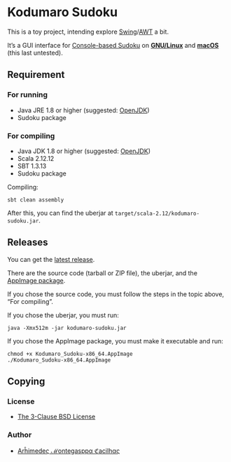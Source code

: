 [appimage]: https://appimage.org/
[author]: https://github.com/cacilhas/
[awt]: https://docs.oracle.com/javase/7/docs/api/java/awt/
[license]: https://github.com/cacilhas/sudoku/blob/master/COPYING
[linux]: https://www.gnu.org/gnu/linux-and-gnu.en.html
[macos]: https://www.apple.com/macos/
[openjdk]: https://openjdk.java.net/
[releases]: https://github.com/cacilhas/sudoku/releases/latest
[sudoku]: https://packages.debian.org/buster/sudoku
[swing]: https://docs.oracle.com/javase/7/docs/api/javax/swing/

# Kodumaro Sudoku

This is a toy project, intending explore [Swing][swing]/[AWT][awt] a bit.

It’s a GUI interface for [Console-based Sudoku][sudoku] on
[**GNU/Linux**][linux] and [**macOS**][macos] (this last untested).

## Requirement

### For running

- Java JRE 1.8 or higher (suggested: [OpenJDK][openjdk])
- Sudoku package

### For compiling

- Java JDK 1.8 or higher (suggested: [OpenJDK][openjdk])
- Scala 2.12.12
- SBT 1.3.13
- Sudoku package

Compiling:

```
sbt clean assembly
```

After this, you can find the uberjar at `target/scala-2.12/kodumaro-sudoku.jar`.

## Releases

You can get the [latest release][releases].

There are the source code (tarball or ZIP file), the uberjar, and the
[AppImage package][appimage].

If you chose the source code, you must follow the steps in the topic above,
“For compiling”.

If you chose the uberjar, you must run:

```
java -Xmx512m -jar kodumaro-sudoku.jar
```

If you chose the AppImage package, you must make it executable and run:

```
chmod +x Kodumaro_Sudoku-x86_64.AppImage
./Kodumaro_Sudoku-x86_64.AppImage
```

## Copying

### License

- [The 3-Clause BSD License][license]

### Author

- [Arĥimedeς ℳontegasppα ℭacilhας][author]

